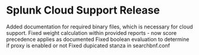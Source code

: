 # Splunk Cloud Support Release
Added documentation for required binary files, which is necessary for cloud support.
Fixed weight calculation within provided reports - now score precedence applies as documented
Fixed boolean evaluation to determine if proxy is enabled or not
Fixed dupicated stanza in searchbnf.conf
